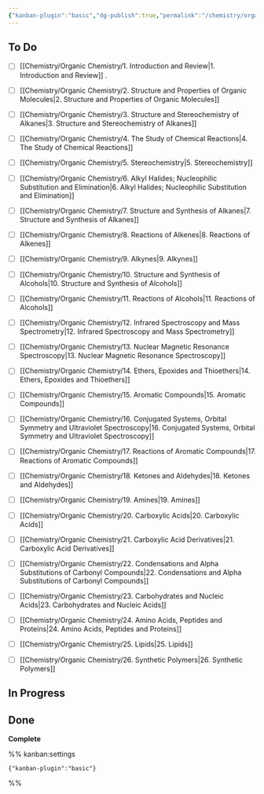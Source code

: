 ```yaml
---
{"kanban-plugin":"basic","dg-publish":true,"permalink":"/chemistry/organic-chemistry/0-task-list-wade-organic-chemistry/","dgHomeLink":true,"dgPassFrontmatter":true}
---
```



## To Do

- [ ] [[Chemistry/Organic Chemistry/1. Introduction and Review|1. Introduction and Review]] .
- [ ] [[Chemistry/Organic Chemistry/2. Structure and Properties of Organic Molecules|2. Structure and Properties of Organic Molecules]]
- [ ] [[Chemistry/Organic Chemistry/3. Structure and Stereochemistry of Alkanes|3. Structure and Stereochemistry of Alkanes]]
- [ ] [[Chemistry/Organic Chemistry/4. The Study of Chemical Reactions|4. The Study of Chemical Reactions]]
- [ ] [[Chemistry/Organic Chemistry/5. Stereochemistry|5. Stereochemistry]]
- [ ] [[Chemistry/Organic Chemistry/6. Alkyl Halides; Nucleophilic Substitution and Elimination|6. Alkyl Halides; Nucleophilic Substitution and Elimination]]
- [ ] [[Chemistry/Organic Chemistry/7. Structure and Synthesis of Alkanes|7. Structure and Synthesis of Alkanes]]
- [ ] [[Chemistry/Organic Chemistry/8. Reactions of Alkenes|8. Reactions of Alkenes]]
- [ ] [[Chemistry/Organic Chemistry/9. Alkynes|9. Alkynes]]
- [ ] [[Chemistry/Organic Chemistry/10. Structure and Synthesis of Alcohols|10. Structure and Synthesis of Alcohols]]
- [ ] [[Chemistry/Organic Chemistry/11. Reactions of Alcohols|11. Reactions of Alcohols]]
- [ ] [[Chemistry/Organic Chemistry/12. Infrared Spectroscopy and Mass Spectrometry|12. Infrared Spectroscopy and Mass Spectrometry]]
- [ ] [[Chemistry/Organic Chemistry/13. Nuclear Magnetic Resonance Spectroscopy|13. Nuclear Magnetic Resonance Spectroscopy]]
- [ ] [[Chemistry/Organic Chemistry/14. Ethers, Epoxides and Thioethers|14. Ethers, Epoxides and Thioethers]]
- [ ] [[Chemistry/Organic Chemistry/15. Aromatic Compounds|15. Aromatic Compounds]]
- [ ] [[Chemistry/Organic Chemistry/16. Conjugated Systems, Orbital Symmetry and Ultraviolet Spectroscopy|16. Conjugated Systems, Orbital Symmetry and Ultraviolet Spectroscopy]]
- [ ] [[Chemistry/Organic Chemistry/17. Reactions of Aromatic Compounds|17. Reactions of Aromatic Compounds]]
- [ ] [[Chemistry/Organic Chemistry/18. Ketones and Aldehydes|18. Ketones and Aldehydes]]
- [ ] [[Chemistry/Organic Chemistry/19. Amines|19. Amines]]
- [ ] [[Chemistry/Organic Chemistry/20. Carboxylic Acids|20. Carboxylic Acids]]
- [ ] [[Chemistry/Organic Chemistry/21. Carboxylic Acid Derivatives|21. Carboxylic Acid Derivatives]]
- [ ] [[Chemistry/Organic Chemistry/22. Condensations and Alpha Substitutions of Carbonyl Compounds|22. Condensations and Alpha Substitutions of Carbonyl Compounds]]
- [ ] [[Chemistry/Organic Chemistry/23. Carbohydrates and Nucleic Acids|23. Carbohydrates and Nucleic Acids]]
- [ ] [[Chemistry/Organic Chemistry/24. Amino Acids, Peptides and Proteins|24. Amino Acids, Peptides and Proteins]]
- [ ] [[Chemistry/Organic Chemistry/25. Lipids|25. Lipids]]
- [ ] [[Chemistry/Organic Chemistry/26. Synthetic Polymers|26. Synthetic Polymers]]


## In Progress



## Done

**Complete**




%% kanban:settings
```
{"kanban-plugin":"basic"}
```
%%